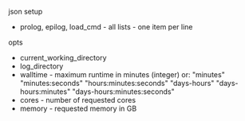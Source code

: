 json setup
- prolog, epilog, load_cmd - all lists - one item per line

opts
 - current_working_directory
 - log_directory
 - walltime - maximum runtime in minutes (integer) or:
         "minutes"
         "minutes:seconds"
         "hours:minutes:seconds"
         "days-hours"
         "days-hours:minutes"
         "days-hours:minutes:seconds"
 - cores - number of requested cores
 - memory - requested memory in GB
